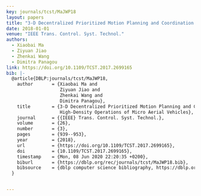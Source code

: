 ```yaml
---
key: journals/tcst/MaJWP18
layout: papers
title: "3-D Decentralized Prioritized Motion Planning and Coordination for High-Density Operations of Micro Aerial Vehicles."
date: 2018-01-01
venue: "IEEE Trans. Control. Syst. Technol."
authors:
  - Xiaobai Ma
  - Ziyuan Jiao
  - Zhenkai Wang
  - Dimitra Panagou
link: https://doi.org/10.1109/TCST.2017.2699165
bib: |-
  @article{DBLP:journals/tcst/MaJWP18,
    author       = {Xiaobai Ma and
                    Ziyuan Jiao and
                    Zhenkai Wang and
                    Dimitra Panagou},
    title        = {3-D Decentralized Prioritized Motion Planning and Coordination for
                    High-Density Operations of Micro Aerial Vehicles},
    journal      = {{IEEE} Trans. Control. Syst. Technol.},
    volume       = {26},
    number       = {3},
    pages        = {939--953},
    year         = {2018},
    url          = {https://doi.org/10.1109/TCST.2017.2699165},
    doi          = {10.1109/TCST.2017.2699165},
    timestamp    = {Mon, 08 Jun 2020 22:20:35 +0200},
    biburl       = {https://dblp.org/rec/journals/tcst/MaJWP18.bib},
    bibsource    = {dblp computer science bibliography, https://dblp.org}
  }


---
```


